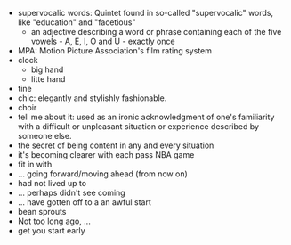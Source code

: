 * supervocalic words: Quintet found in so-called "supervocalic" words, like "education" and "facetious"
  * an adjective describing a word or phrase containing each of the five vowels - A, E, I, O and U - exactly once
* MPA: Motion Picture Association's film rating system
* clock
  * big hand
  * litte hand
* tine
* chic: elegantly and stylishly fashionable.
* choir
* tell me about it: used as an ironic acknowledgment of one's familiarity with a difficult or unpleasant situation or experience described by someone else.
* the secret of being content in any and every situation
* it's becoming clearer with each pass NBA game
* fit in with
* ... going forward/moving ahead (from now on)
* had not lived up to
* ... perhaps didn't see coming
* ... have gotten off to a an awful start
* bean sprouts
* Not too long ago, ...
* get you start early
